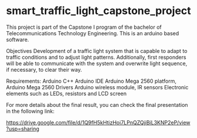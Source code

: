 # smart_traffic_light_capstone_project

This project is part of the Capstone I program of the bachelor of Telecommunications Technology Engineering. This is an arduino based software.

Objectives
Development of a traffic light system that is capable to adapt to traffic conditions and to adjust light patterns. Additionally, first responders will be able to communicate 
with the system and overwrite light sequence, if necessary, to clear their way.

Requirements:
Arduino C++
Arduino IDE
Arduino Mega 2560 platform, 
Arduino Mega 2560 Drivers
Arduino wireless module, 
IR sensors
Electronic elements such as LEDs, resistors and LCD screen

For more details about the final result, you can check the final presentation in the following link:

https://drive.google.com/file/d/1Q9fH5kHtizHoi7LPnQZQjiBiL3KNP2eP/view?usp=sharing
